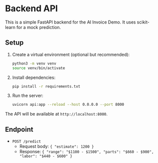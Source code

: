 # Backend API

This is a simple FastAPI backend for the AI Invoice Demo. It uses scikit-learn for a mock prediction.

## Setup

1. Create a virtual environment (optional but recommended):
   ```bash
   python3 -m venv venv
   source venv/bin/activate
   ```

2. Install dependencies:
   ```bash
   pip install -r requirements.txt
   ```

3. Run the server:
   ```bash
   uvicorn api:app --reload --host 0.0.0.0 --port 8000
   ```

The API will be available at `http://localhost:8000`.

## Endpoint

- `POST /predict`
  - Request body: `{ "estimate": 1200 }`
  - Response: `{ "range": "$1100 - $1500", "parts": "$660 - $900", "labor": "$440 - $600" }` 
